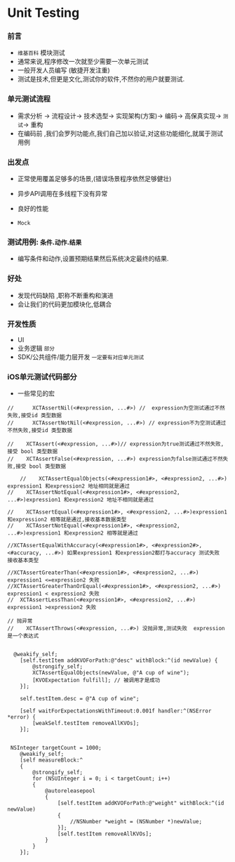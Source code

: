 # Unit Testing


### 前言

- `维基百科` 模块测试
- 通常来说,程序修改一次就至少需要一次单元测试
- 一般开发人员编写 (敏捷开发注重)
- 测试是技术,但更是文化,测试你的软件,不然你的用户就要测试.


### 单元测试流程
 - 需求分析 -> 流程设计-> 技术选型-> 实现架构(方案)-> 编码-> 高保真实现-> `测试`-> 重构
 - 在编码前 ,我们会罗列功能点,我们自己加以验证,对这些功能细化,就属于测试用例
 
### 出发点

- 正常使用覆盖足够多的场景,(错误场景程序依然足够健壮)
- 异步API调用在多线程下没有异常
- 良好的性能

- `Mock` 

### 测试用例: `条件`.`动作`.`结果`

- 编写条件和动作,设置预期结果然后系统决定最终的结果.

### 好处

- 发现代码缺陷 ,职称不断重构和演进
- 会让我们的代码更加模块化,低耦合


### 开发性质

- UI  
- 业务逻辑  `部分`
- SDK/公共组件/能力层开发  `一定要有对应单元测试`


### iOS单元测试代码部分
- 一些常见的宏


```
//      XCTAssertNil(<#expression, ...#>) //  expression为空测试通过不然失败,接受id 类型数据
//      XCTAssertNotNil(<#expression, ...#>) // expression不为空测试通过不然失败,接受id 类型数据
    
//    XCTAssert(<#expression, ...#>)// expression为true测试通过不然失败,接受 bool 类型数据
//    XCTAssertFalse(<#expression, ...#>) expression为false测试通过不然失败,接受 bool 类型数据

    //    XCTAssertEqualObjects(<#expression1#>, <#expression2, ...#>) expression1 和expression2 地址相同就是通过
//    XCTAssertNotEqual(<#expression1#>, <#expression2, ...#>)expression1 和expression2 地址不相同就是通过

//    XCTAssertEqual(<#expression1#>, <#expression2, ...#>)expression1 和expression2 相等就是通过,接收基本数据类型
//    XCTAssertNotEqual(<#expression1#>, <#expression2, ...#>)expression1 和expression2 相等就是通过

//XCTAssertEqualWithAccuracy(<#expression1#>, <#expression2#>, <#accuracy, ...#>) 如果expression1 和expression2都打与accuracy 测试失败   接收基本类型

//XCTAssertGreaterThan(<#expression1#>, <#expression2, ...#>) expression1 <=expression2 失败
//XCTAssertGreaterThanOrEqual(<#expression1#>, <#expression2, ...#>) expression1 < expression2 失败
//  XCTAssertLessThan(<#expression1#>, <#expression2, ...#>)  expression1 >expression2 失败
    
// 抛异常
//    XCTAssertThrows(<#expression, ...#>) 没抛异常,测试失败  expression 是一个表达式
  

```


```
  @weakify_self;
    [self.testItem addKVOForPath:@"desc" withBlock:^(id newValue) {
        @strongify_self;
        XCTAssertEqualObjects(newValue, @"A cup of wine");
        [KVOExpectation fulfill]; // 被调用才是成功
    }];
    
    self.testItem.desc = @"A cup of wine";
    
    [self waitForExpectationsWithTimeout:0.001f handler:^(NSError *error) {
        [weakSelf.testItem removeAllKVOs];
    }];


```


```
 NSInteger targetCount = 1000;
    @weakify_self;
    [self measureBlock:^
    {
        @strongify_self;
        for (NSUInteger i = 0; i < targetCount; i++)
        {
            @autoreleasepool
            {
                [self.testItem addKVOForPath:@"weight" withBlock:^(id newValue)
                {
                    //NSNumber *weight = (NSNumber *)newValue;
                }];
                [self.testItem removeAllKVOs];
            }
        }
    }];

```







